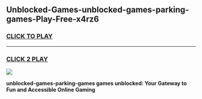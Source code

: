 
## Unblocked-Games-unblocked-games-parking-games-Play-Free-x4rz6
<h3>
<a href="https://premium76.site?title=unblocked-games-parking-games&ref=18A1">CLICK TO PLAY</a></h3>
<hr>

<h3>
<a href="https://premium76.site?title=unblocked-games-parking-games&ref=18A1">CLICK 2 PLAY</a>
  
</h3>

<a href="https://premium76.site?title=unblocked-games-parking-games&ref=18A1"><img src="https://clearcache.store/games.png"></a>


**unblocked-games-parking-games games unblocked: Your Gateway to Fun and Accessible Online Gaming**
